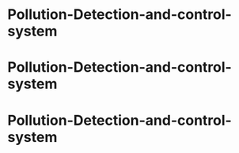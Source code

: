 # Pollution-Detection-and-control-system

# Pollution-Detection-and-control-system
# Pollution-Detection-and-control-system
